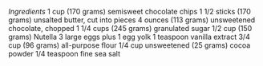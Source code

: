 *Ingredients*
1 cup (170 grams) semisweet chocolate chips
1 1/2 sticks (170 grams) unsalted butter, cut into pieces
4 ounces (113 grams) unsweetened chocolate, chopped
1 1/4 cups (245 grams) granulated sugar
1/2 cup (150 grams) Nutella
3 large eggs plus 1 egg yolk
1 teaspoon vanilla extract
3/4 cup (96 grams) all-purpose flour
1/4 cup unsweetened (25 grams) cocoa powder
1/4 teaspoon fine sea salt 